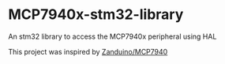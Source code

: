# MCP7940x-stm32-library
An stm32 library to access the MCP7940x peripheral using HAL

This project was inspired by [Zanduino/MCP7940](https://github.com/Zanduino/MCP7940)

